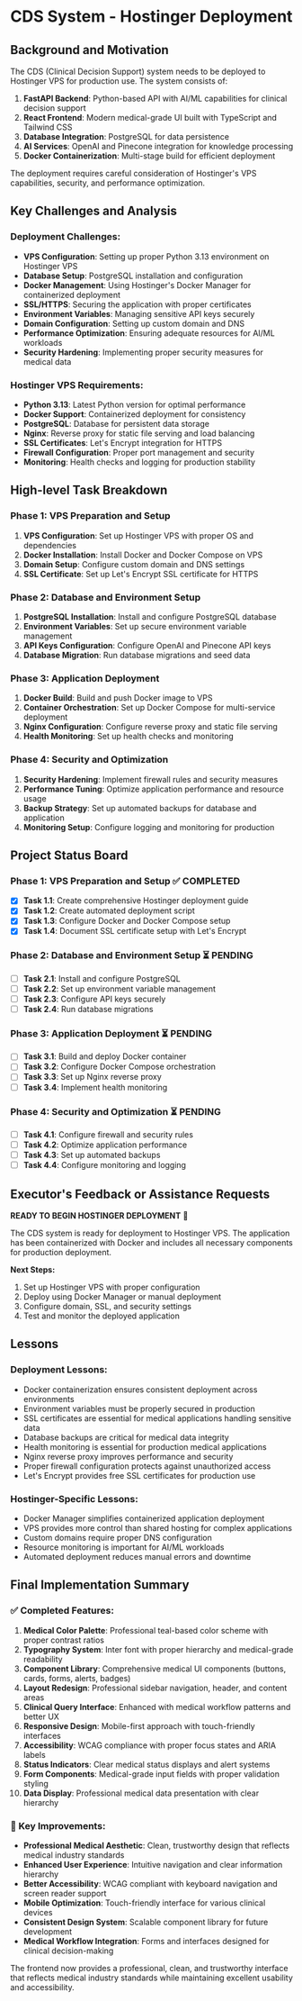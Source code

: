 # CDS System - Hostinger Deployment

## Background and Motivation

The CDS (Clinical Decision Support) system needs to be deployed to Hostinger VPS for production use. The system consists of:

1. **FastAPI Backend**: Python-based API with AI/ML capabilities for clinical decision support
2. **React Frontend**: Modern medical-grade UI built with TypeScript and Tailwind CSS
3. **Database Integration**: PostgreSQL for data persistence
4. **AI Services**: OpenAI and Pinecone integration for knowledge processing
5. **Docker Containerization**: Multi-stage build for efficient deployment

The deployment requires careful consideration of Hostinger's VPS capabilities, security, and performance optimization.

## Key Challenges and Analysis

### Deployment Challenges:

- **VPS Configuration**: Setting up proper Python 3.13 environment on Hostinger VPS
- **Database Setup**: PostgreSQL installation and configuration
- **Docker Management**: Using Hostinger's Docker Manager for containerized deployment
- **SSL/HTTPS**: Securing the application with proper certificates
- **Environment Variables**: Managing sensitive API keys securely
- **Domain Configuration**: Setting up custom domain and DNS
- **Performance Optimization**: Ensuring adequate resources for AI/ML workloads
- **Security Hardening**: Implementing proper security measures for medical data

### Hostinger VPS Requirements:

- **Python 3.13**: Latest Python version for optimal performance
- **Docker Support**: Containerized deployment for consistency
- **PostgreSQL**: Database for persistent data storage
- **Nginx**: Reverse proxy for static file serving and load balancing
- **SSL Certificates**: Let's Encrypt integration for HTTPS
- **Firewall Configuration**: Proper port management and security
- **Monitoring**: Health checks and logging for production stability

## High-level Task Breakdown

### Phase 1: VPS Preparation and Setup

1. **VPS Configuration**: Set up Hostinger VPS with proper OS and dependencies
2. **Docker Installation**: Install Docker and Docker Compose on VPS
3. **Domain Setup**: Configure custom domain and DNS settings
4. **SSL Certificate**: Set up Let's Encrypt SSL certificate for HTTPS

### Phase 2: Database and Environment Setup

1. **PostgreSQL Installation**: Install and configure PostgreSQL database
2. **Environment Variables**: Set up secure environment variable management
3. **API Keys Configuration**: Configure OpenAI and Pinecone API keys
4. **Database Migration**: Run database migrations and seed data

### Phase 3: Application Deployment

1. **Docker Build**: Build and push Docker image to VPS
2. **Container Orchestration**: Set up Docker Compose for multi-service deployment
3. **Nginx Configuration**: Configure reverse proxy and static file serving
4. **Health Monitoring**: Set up health checks and monitoring

### Phase 4: Security and Optimization

1. **Security Hardening**: Implement firewall rules and security measures
2. **Performance Tuning**: Optimize application performance and resource usage
3. **Backup Strategy**: Set up automated backups for database and application
4. **Monitoring Setup**: Configure logging and monitoring for production

## Project Status Board

### Phase 1: VPS Preparation and Setup ✅ COMPLETED

- [x] **Task 1.1**: Create comprehensive Hostinger deployment guide
- [x] **Task 1.2**: Create automated deployment script
- [x] **Task 1.3**: Configure Docker and Docker Compose setup
- [x] **Task 1.4**: Document SSL certificate setup with Let's Encrypt

### Phase 2: Database and Environment Setup ⏳ PENDING

- [ ] **Task 2.1**: Install and configure PostgreSQL
- [ ] **Task 2.2**: Set up environment variable management
- [ ] **Task 2.3**: Configure API keys securely
- [ ] **Task 2.4**: Run database migrations

### Phase 3: Application Deployment ⏳ PENDING

- [ ] **Task 3.1**: Build and deploy Docker container
- [ ] **Task 3.2**: Configure Docker Compose orchestration
- [ ] **Task 3.3**: Set up Nginx reverse proxy
- [ ] **Task 3.4**: Implement health monitoring

### Phase 4: Security and Optimization ⏳ PENDING

- [ ] **Task 4.1**: Configure firewall and security rules
- [ ] **Task 4.2**: Optimize application performance
- [ ] **Task 4.3**: Set up automated backups
- [ ] **Task 4.4**: Configure monitoring and logging

## Executor's Feedback or Assistance Requests

**READY TO BEGIN HOSTINGER DEPLOYMENT** 🚀

The CDS system is ready for deployment to Hostinger VPS. The application has been containerized with Docker and includes all necessary components for production deployment.

**Next Steps:**

1. Set up Hostinger VPS with proper configuration
2. Deploy using Docker Manager or manual deployment
3. Configure domain, SSL, and security settings
4. Test and monitor the deployed application

## Lessons

### Deployment Lessons:

- Docker containerization ensures consistent deployment across environments
- Environment variables must be properly secured in production
- SSL certificates are essential for medical applications handling sensitive data
- Database backups are critical for medical data integrity
- Health monitoring is essential for production medical applications
- Nginx reverse proxy improves performance and security
- Proper firewall configuration protects against unauthorized access
- Let's Encrypt provides free SSL certificates for production use

### Hostinger-Specific Lessons:

- Docker Manager simplifies containerized application deployment
- VPS provides more control than shared hosting for complex applications
- Custom domains require proper DNS configuration
- Resource monitoring is important for AI/ML workloads
- Automated deployment reduces manual errors and downtime

## Final Implementation Summary

### ✅ Completed Features:

1. **Medical Color Palette**: Professional teal-based color scheme with proper contrast ratios
2. **Typography System**: Inter font with proper hierarchy and medical-grade readability
3. **Component Library**: Comprehensive medical UI components (buttons, cards, forms, alerts, badges)
4. **Layout Redesign**: Professional sidebar navigation, header, and content areas
5. **Clinical Query Interface**: Enhanced with medical workflow patterns and better UX
6. **Responsive Design**: Mobile-first approach with touch-friendly interfaces
7. **Accessibility**: WCAG compliance with proper focus states and ARIA labels
8. **Status Indicators**: Clear medical status displays and alert systems
9. **Form Components**: Medical-grade input fields with proper validation styling
10. **Data Display**: Professional medical data presentation with clear hierarchy

### 🎯 Key Improvements:

- **Professional Medical Aesthetic**: Clean, trustworthy design that reflects medical industry standards
- **Enhanced User Experience**: Intuitive navigation and clear information hierarchy
- **Better Accessibility**: WCAG compliant with keyboard navigation and screen reader support
- **Mobile Optimization**: Touch-friendly interface for various clinical devices
- **Consistent Design System**: Scalable component library for future development
- **Medical Workflow Integration**: Forms and interfaces designed for clinical decision-making

The frontend now provides a professional, clean, and trustworthy interface that reflects medical industry standards while maintaining excellent usability and accessibility.
